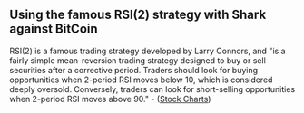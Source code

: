 ## Using the famous RSI(2) strategy with Shark against BitCoin

RSI(2) is a famous trading strategy developed by Larry Connors, and "is a fairly simple mean-reversion trading strategy designed to buy or sell securities after a corrective period. Traders should look for buying opportunities when 2-period RSI moves below 10, which is considered deeply oversold. Conversely, traders can look for short-selling opportunities when 2-period RSI moves above 90." - ([Stock Charts](https://school.stockcharts.com/doku.php?id=trading_strategies:rsi2))
